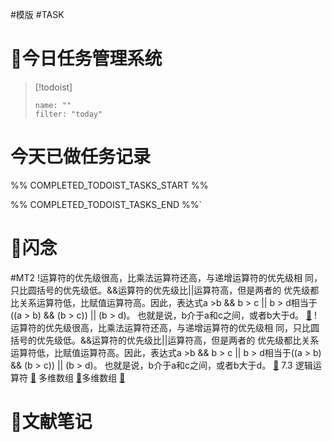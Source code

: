 #模版 #TASK
# 📖今日任务管理系统
> [!todoist]
> ```todoist
> name: ""
> filter: "today"

# 今天已做任务记录
%% COMPLETED_TODOIST_TASKS_START %%

%% COMPLETED_TODOIST_TASKS_END %%`

# 📖闪念
#MT2 !运算符的优先级很高，比乘法运算符还高，与递增运算符的优先级相 同，只比圆括号的优先级低。&&运算符的优先级比||运算符高，但是两者的 优先级都比关系运算符低，比赋值运算符高。因此，表达式a >b && b > c || b > d相当于((a > b) && (b > c)) || (b > d)。 也就是说，b介于a和c之间，或者b大于d。 [📌](obsidian://jump-to-pdf?id=3aa4bea0-f0c0-f8fd&annotate=9efce244-2b8a-ccd1)
!运算符的优先级很高，比乘法运算符还高，与递增运算符的优先级相 同，只比圆括号的优先级低。&&运算符的优先级比||运算符高，但是两者的 优先级都比关系运算符低，比赋值运算符高。因此，表达式a >b && b > c || b > d相当于((a > b) && (b > c)) || (b > d)。 也就是说，b介于a和c之间，或者b大于d。 [📌](obsidian://jump-to-pdf?id=3aa4bea0-f0c0-f8fd&annotate=9efce244-2b8a-ccd1)
7.3 逻辑运算符 [📌](obsidian://jump-to-pdf?id=3aa4bea0-f0c0-f8fd&annotate=731593af-5c69-e2c7)
多维数组 [📌](obsidian://jump-to-pdf?id=3aa4bea0-f0c0-f8fd&annotate=919952af-c04f-1fc5)多维数组 [📌](obsidian://jump-to-pdf?id=3aa4bea0-f0c0-f8fd&annotate=919952af-c04f-1fc5)







# 📒文献笔记







